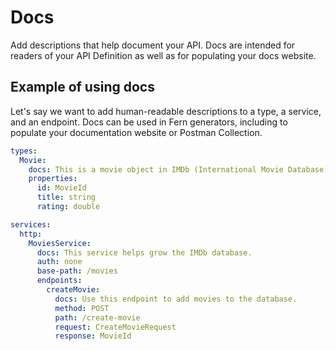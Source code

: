 # Docs

Add descriptions that help document your API. Docs are intended for readers of your API Definition as well as for populating your docs website.

## Example of using docs

Let's say we want to add human-readable descriptions to a type, a service, and an endpoint. Docs can be used in Fern generators, including to populate your documentation website or Postman Collection.

```yml
types:
  Movie:
    docs: This is a movie object in IMDb (International Movie Database).
    properties:
      id: MovieId
      title: string
      rating: double

services:
  http:
    MoviesService:
      docs: This service helps grow the IMDb database.
      auth: none
      base-path: /movies
      endpoints:
        createMovie:
          docs: Use this endpoint to add movies to the database.
          method: POST
          path: /create-movie
          request: CreateMovieRequest
          response: MovieId
```
